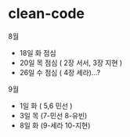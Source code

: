 # clean-code

8월
* 18일 화 점심
* 20일 목 점심 ( 2장 서서, 3장 지현 )
* 26일 수 점심 ( 4장 세라)...?

9월
* 1일 화 ( 5,6 민선 )
* 3일 목 (7-민선 8-유빈)
* 8일 화 (9-세라 10-지현)
